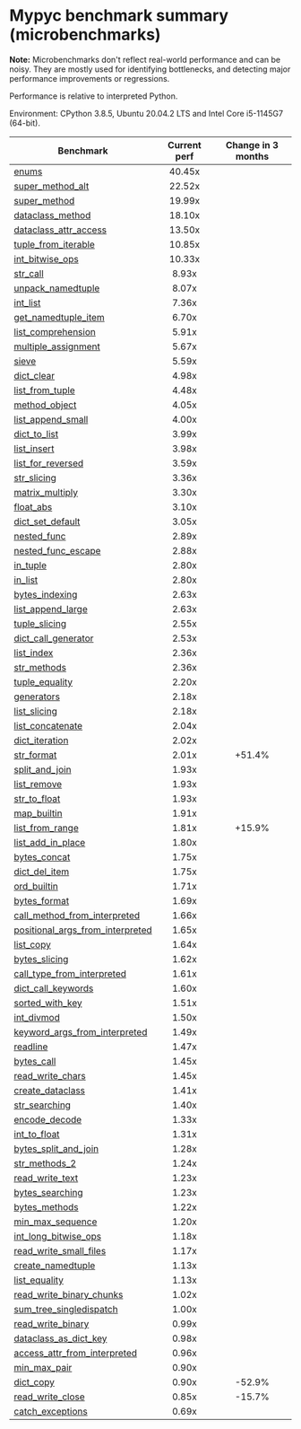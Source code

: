# Mypyc benchmark summary (microbenchmarks)

**Note:** Microbenchmarks don't reflect real-world performance and can be noisy.
           They are mostly used for identifying bottlenecks, and detecting major performance
           improvements or regressions.

Performance is relative to interpreted Python.

Environment: CPython 3.8.5, Ubuntu 20.04.2 LTS and Intel Core i5-1145G7 (64-bit).

| Benchmark | Current perf | Change in 3 months |
| --- | :---: | :---: |
| [enums](benchmarks/enums.md) | 40.45x |  |
| [super_method_alt](benchmarks/super_method_alt.md) | 22.52x |  |
| [super_method](benchmarks/super_method.md) | 19.99x |  |
| [dataclass_method](benchmarks/dataclass_method.md) | 18.10x |  |
| [dataclass_attr_access](benchmarks/dataclass_attr_access.md) | 13.50x |  |
| [tuple_from_iterable](benchmarks/tuple_from_iterable.md) | 10.85x |  |
| [int_bitwise_ops](benchmarks/int_bitwise_ops.md) | 10.33x |  |
| [str_call](benchmarks/str_call.md) | 8.93x |  |
| [unpack_namedtuple](benchmarks/unpack_namedtuple.md) | 8.07x |  |
| [int_list](benchmarks/int_list.md) | 7.36x |  |
| [get_namedtuple_item](benchmarks/get_namedtuple_item.md) | 6.70x |  |
| [list_comprehension](benchmarks/list_comprehension.md) | 5.91x |  |
| [multiple_assignment](benchmarks/multiple_assignment.md) | 5.67x |  |
| [sieve](benchmarks/sieve.md) | 5.59x |  |
| [dict_clear](benchmarks/dict_clear.md) | 4.98x |  |
| [list_from_tuple](benchmarks/list_from_tuple.md) | 4.48x |  |
| [method_object](benchmarks/method_object.md) | 4.05x |  |
| [list_append_small](benchmarks/list_append_small.md) | 4.00x |  |
| [dict_to_list](benchmarks/dict_to_list.md) | 3.99x |  |
| [list_insert](benchmarks/list_insert.md) | 3.98x |  |
| [list_for_reversed](benchmarks/list_for_reversed.md) | 3.59x |  |
| [str_slicing](benchmarks/str_slicing.md) | 3.36x |  |
| [matrix_multiply](benchmarks/matrix_multiply.md) | 3.30x |  |
| [float_abs](benchmarks/float_abs.md) | 3.10x |  |
| [dict_set_default](benchmarks/dict_set_default.md) | 3.05x |  |
| [nested_func](benchmarks/nested_func.md) | 2.89x |  |
| [nested_func_escape](benchmarks/nested_func_escape.md) | 2.88x |  |
| [in_tuple](benchmarks/in_tuple.md) | 2.80x |  |
| [in_list](benchmarks/in_list.md) | 2.80x |  |
| [bytes_indexing](benchmarks/bytes_indexing.md) | 2.63x |  |
| [list_append_large](benchmarks/list_append_large.md) | 2.63x |  |
| [tuple_slicing](benchmarks/tuple_slicing.md) | 2.55x |  |
| [dict_call_generator](benchmarks/dict_call_generator.md) | 2.53x |  |
| [list_index](benchmarks/list_index.md) | 2.36x |  |
| [str_methods](benchmarks/str_methods.md) | 2.36x |  |
| [tuple_equality](benchmarks/tuple_equality.md) | 2.20x |  |
| [generators](benchmarks/generators.md) | 2.18x |  |
| [list_slicing](benchmarks/list_slicing.md) | 2.18x |  |
| [list_concatenate](benchmarks/list_concatenate.md) | 2.04x |  |
| [dict_iteration](benchmarks/dict_iteration.md) | 2.02x |  |
| [str_format](benchmarks/str_format.md) | 2.01x | +51.4% |
| [split_and_join](benchmarks/split_and_join.md) | 1.93x |  |
| [list_remove](benchmarks/list_remove.md) | 1.93x |  |
| [str_to_float](benchmarks/str_to_float.md) | 1.93x |  |
| [map_builtin](benchmarks/map_builtin.md) | 1.91x |  |
| [list_from_range](benchmarks/list_from_range.md) | 1.81x | +15.9% |
| [list_add_in_place](benchmarks/list_add_in_place.md) | 1.80x |  |
| [bytes_concat](benchmarks/bytes_concat.md) | 1.75x |  |
| [dict_del_item](benchmarks/dict_del_item.md) | 1.75x |  |
| [ord_builtin](benchmarks/ord_builtin.md) | 1.71x |  |
| [bytes_format](benchmarks/bytes_format.md) | 1.69x |  |
| [call_method_from_interpreted](benchmarks/call_method_from_interpreted.md) | 1.66x |  |
| [positional_args_from_interpreted](benchmarks/positional_args_from_interpreted.md) | 1.65x |  |
| [list_copy](benchmarks/list_copy.md) | 1.64x |  |
| [bytes_slicing](benchmarks/bytes_slicing.md) | 1.62x |  |
| [call_type_from_interpreted](benchmarks/call_type_from_interpreted.md) | 1.61x |  |
| [dict_call_keywords](benchmarks/dict_call_keywords.md) | 1.60x |  |
| [sorted_with_key](benchmarks/sorted_with_key.md) | 1.51x |  |
| [int_divmod](benchmarks/int_divmod.md) | 1.50x |  |
| [keyword_args_from_interpreted](benchmarks/keyword_args_from_interpreted.md) | 1.49x |  |
| [readline](benchmarks/readline.md) | 1.47x |  |
| [bytes_call](benchmarks/bytes_call.md) | 1.45x |  |
| [read_write_chars](benchmarks/read_write_chars.md) | 1.45x |  |
| [create_dataclass](benchmarks/create_dataclass.md) | 1.41x |  |
| [str_searching](benchmarks/str_searching.md) | 1.40x |  |
| [encode_decode](benchmarks/encode_decode.md) | 1.33x |  |
| [int_to_float](benchmarks/int_to_float.md) | 1.31x |  |
| [bytes_split_and_join](benchmarks/bytes_split_and_join.md) | 1.28x |  |
| [str_methods_2](benchmarks/str_methods_2.md) | 1.24x |  |
| [read_write_text](benchmarks/read_write_text.md) | 1.23x |  |
| [bytes_searching](benchmarks/bytes_searching.md) | 1.23x |  |
| [bytes_methods](benchmarks/bytes_methods.md) | 1.22x |  |
| [min_max_sequence](benchmarks/min_max_sequence.md) | 1.20x |  |
| [int_long_bitwise_ops](benchmarks/int_long_bitwise_ops.md) | 1.18x |  |
| [read_write_small_files](benchmarks/read_write_small_files.md) | 1.17x |  |
| [create_namedtuple](benchmarks/create_namedtuple.md) | 1.13x |  |
| [list_equality](benchmarks/list_equality.md) | 1.13x |  |
| [read_write_binary_chunks](benchmarks/read_write_binary_chunks.md) | 1.02x |  |
| [sum_tree_singledispatch](benchmarks/sum_tree_singledispatch.md) | 1.00x |  |
| [read_write_binary](benchmarks/read_write_binary.md) | 0.99x |  |
| [dataclass_as_dict_key](benchmarks/dataclass_as_dict_key.md) | 0.98x |  |
| [access_attr_from_interpreted](benchmarks/access_attr_from_interpreted.md) | 0.96x |  |
| [min_max_pair](benchmarks/min_max_pair.md) | 0.90x |  |
| [dict_copy](benchmarks/dict_copy.md) | 0.90x | -52.9% |
| [read_write_close](benchmarks/read_write_close.md) | 0.85x | -15.7% |
| [catch_exceptions](benchmarks/catch_exceptions.md) | 0.69x |  |

